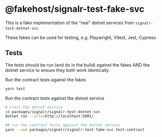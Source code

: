 # @fakehost/signalr-test-fake-svc

This is a fake implementation of the "real" dotnet services from `signalr-test-dotnet-svc`. 

These fakes can be used for testing, e.g. Playwright, Vitest, Jest, Cypress. 


## Tests

The tests should be run (and do in the build) against the fakes AND the dotnet service to ensure they both work identically. 

Run the contract tests against the fakes 

```sh
yarn test
```

Run the contract tests against the dotnet service

```sh
# start the dotnet service
cd packages/signalr/signalr-test-dotnet-svc
dotnet run --urls=http://localhost:5001/
```

```sh
## run the contract tests against the dotnet service
yarn --cwd packages/signalr/signalr-test-fake-svc test:contract
```


